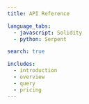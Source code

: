 ```yaml
---
title: API Reference

language_tabs:
  - javascript: Solidity
  - python: Serpent

search: true

includes:
  - introduction
  - overview
  - query
  - pricing
---
```

